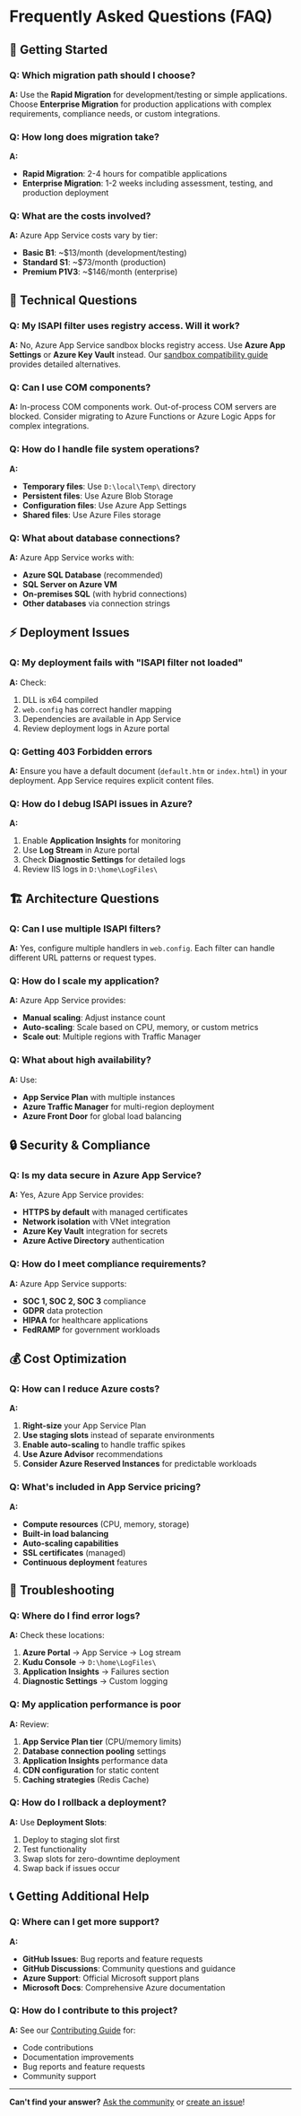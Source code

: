 # Frequently Asked Questions (FAQ)

## 🚀 Getting Started

### Q: Which migration path should I choose?
**A:** Use the **Rapid Migration** for development/testing or simple applications. Choose **Enterprise Migration** for production applications with complex requirements, compliance needs, or custom integrations.

### Q: How long does migration take?
**A:** 
- **Rapid Migration**: 2-4 hours for compatible applications
- **Enterprise Migration**: 1-2 weeks including assessment, testing, and production deployment

### Q: What are the costs involved?
**A:** Azure App Service costs vary by tier:
- **Basic B1**: ~$13/month (development/testing)
- **Standard S1**: ~$73/month (production)
- **Premium P1V3**: ~$146/month (enterprise)

## 🔧 Technical Questions

### Q: My ISAPI filter uses registry access. Will it work?
**A:** No, Azure App Service sandbox blocks registry access. Use **Azure App Settings** or **Azure Key Vault** instead. Our [sandbox compatibility guide](docs/azure-sandbox-checklist.md) provides detailed alternatives.

### Q: Can I use COM components?
**A:** In-process COM components work. Out-of-process COM servers are blocked. Consider migrating to Azure Functions or Azure Logic Apps for complex integrations.

### Q: How do I handle file system operations?
**A:** 
- **Temporary files**: Use `D:\local\Temp\` directory
- **Persistent files**: Use Azure Blob Storage
- **Configuration files**: Use Azure App Settings
- **Shared files**: Use Azure Files storage

### Q: What about database connections?
**A:** Azure App Service works with:
- **Azure SQL Database** (recommended)
- **SQL Server on Azure VM**
- **On-premises SQL** (with hybrid connections)
- **Other databases** via connection strings

## ⚡ Deployment Issues

### Q: My deployment fails with "ISAPI filter not loaded"
**A:** Check:
1. DLL is x64 compiled
2. `web.config` has correct handler mapping
3. Dependencies are available in App Service
4. Review deployment logs in Azure portal

### Q: Getting 403 Forbidden errors
**A:** Ensure you have a default document (`default.htm` or `index.html`) in your deployment. App Service requires explicit content files.

### Q: How do I debug ISAPI issues in Azure?
**A:** 
1. Enable **Application Insights** for monitoring
2. Use **Log Stream** in Azure portal
3. Check **Diagnostic Settings** for detailed logs
4. Review IIS logs in `D:\home\LogFiles\`

## 🏗️ Architecture Questions

### Q: Can I use multiple ISAPI filters?
**A:** Yes, configure multiple handlers in `web.config`. Each filter can handle different URL patterns or request types.

### Q: How do I scale my application?
**A:** Azure App Service provides:
- **Manual scaling**: Adjust instance count
- **Auto-scaling**: Scale based on CPU, memory, or custom metrics
- **Scale out**: Multiple regions with Traffic Manager

### Q: What about high availability?
**A:** Use:
- **App Service Plan** with multiple instances
- **Azure Traffic Manager** for multi-region deployment
- **Azure Front Door** for global load balancing

## 🔒 Security & Compliance

### Q: Is my data secure in Azure App Service?
**A:** Yes, Azure App Service provides:
- **HTTPS by default** with managed certificates
- **Network isolation** with VNet integration
- **Azure Key Vault** integration for secrets
- **Azure Active Directory** authentication

### Q: How do I meet compliance requirements?
**A:** Azure App Service supports:
- **SOC 1, SOC 2, SOC 3** compliance
- **GDPR** data protection
- **HIPAA** for healthcare applications
- **FedRAMP** for government workloads

## 💰 Cost Optimization

### Q: How can I reduce Azure costs?
**A:** 
1. **Right-size** your App Service Plan
2. **Use staging slots** instead of separate environments
3. **Enable auto-scaling** to handle traffic spikes
4. **Use Azure Advisor** recommendations
5. **Consider Azure Reserved Instances** for predictable workloads

### Q: What's included in App Service pricing?
**A:** 
- **Compute resources** (CPU, memory, storage)
- **Built-in load balancing**
- **Auto-scaling capabilities**
- **SSL certificates** (managed)
- **Continuous deployment** features

## 🚨 Troubleshooting

### Q: Where do I find error logs?
**A:** Check these locations:
1. **Azure Portal** → App Service → Log stream
2. **Kudu Console** → `D:\home\LogFiles\`
3. **Application Insights** → Failures section
4. **Diagnostic Settings** → Custom logging

### Q: My application performance is poor
**A:** Review:
1. **App Service Plan tier** (CPU/memory limits)
2. **Database connection pooling** settings
3. **Application Insights** performance data
4. **CDN configuration** for static content
5. **Caching strategies** (Redis Cache)

### Q: How do I rollback a deployment?
**A:** Use **Deployment Slots**:
1. Deploy to staging slot first
2. Test functionality
3. Swap slots for zero-downtime deployment
4. Swap back if issues occur

## 📞 Getting Additional Help

### Q: Where can I get more support?
**A:** 
- **GitHub Issues**: Bug reports and feature requests
- **GitHub Discussions**: Community questions and guidance
- **Azure Support**: Official Microsoft support plans
- **Microsoft Docs**: Comprehensive Azure documentation

### Q: How do I contribute to this project?
**A:** See our [Contributing Guide](CONTRIBUTING.md) for:
- Code contributions
- Documentation improvements
- Bug reports and feature requests
- Community support

---

**Can't find your answer?** [Ask the community](https://github.com/odaibert/delphi-azure-migration-toolkit/discussions) or [create an issue](https://github.com/odaibert/delphi-azure-migration-toolkit/issues)!
